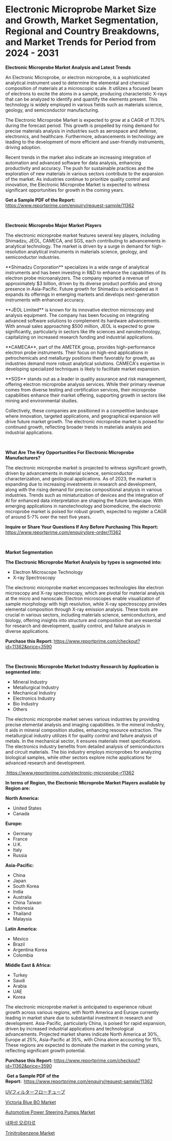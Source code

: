 <p><h1>Electronic Microprobe Market Size and Growth, Market Segmentation, Regional and Country Breakdowns, and Market Trends for Period from 2024 -  2031</h1></p><p><strong>Electronic Microprobe Market Analysis and Latest Trends</strong></p>
<p><p>An Electronic Microprobe, or electron microprobe, is a sophisticated analytical instrument used to determine the elemental and chemical composition of materials at a microscopic scale. It utilizes a focused beam of electrons to excite the atoms in a sample, producing characteristic X-rays that can be analyzed to identify and quantify the elements present. This technology is widely employed in various fields such as materials science, geology, and semiconductor manufacturing.</p><p>The Electronic Microprobe Market is expected to grow at a CAGR of 11.70% during the forecast period. This growth is propelled by rising demand for precise materials analysis in industries such as aerospace and defense, electronics, and healthcare. Furthermore, advancements in technology are leading to the development of more efficient and user-friendly instruments, driving adoption. </p><p>Recent trends in the market also indicate an increasing integration of automation and advanced software for data analysis, enhancing productivity and accuracy. The push for sustainable practices and the exploration of new materials in various sectors contribute to the expansion of the market. As industries continue to prioritize quality control and innovation, the Electronic Microprobe Market is expected to witness significant opportunities for growth in the coming years.</p></p>
<p><strong>Get a Sample PDF of the Report:&nbsp;</strong> <a href="https://www.reportprime.com/enquiry/request-sample/11362">https://www.reportprime.com/enquiry/request-sample/11362</a></p>
<p>&nbsp;</p>
<p><strong>Electronic Microprobe Major Market Players</strong></p>
<p><p>The electronic microprobe market features several key players, including Shimadzu, JEOL, CAMECA, and SGS, each contributing to advancements in analytical technology. The market is driven by a surge in demand for high-resolution analytical instruments in materials science, geology, and semiconductor industries.</p><p>**Shimadzu Corporation** specializes in a wide range of analytical instruments and has been investing in R&D to enhance the capabilities of its electron probe microanalyzers. The company reported a revenue of approximately $3 billion, driven by its diverse product portfolio and strong presence in Asia-Pacific. Future growth for Shimadzu is anticipated as it expands its offerings in emerging markets and develops next-generation instruments with enhanced accuracy.</p><p>**JEOL Limited** is known for its innovative electron microscopy and analysis equipment. The company has been focusing on integrating advanced software solutions to complement its hardware advancements. With annual sales approaching $500 million, JEOL is expected to grow significantly, particularly in sectors like life sciences and nanotechnology, capitalizing on increased research funding and industrial applications.</p><p>**CAMECA**, part of the AMETEK group, provides high-performance electron probe instruments. Their focus on high-end applications in petrochemicals and metallurgy positions them favorably for growth, as industries demand more robust analytical solutions. CAMECA's expertise in developing specialized techniques is likely to facilitate market expansion.</p><p>**SGS** stands out as a leader in quality assurance and risk management, offering electron microprobe analysis services. While their primary revenue comes from diverse testing and certification services, their microprobe capabilities enhance their market offering, supporting growth in sectors like mining and environmental studies.</p><p>Collectively, these companies are positioned in a competitive landscape where innovation, targeted applications, and geographical expansion will drive future market growth. The electronic microprobe market is poised for continued growth, reflecting broader trends in materials analysis and industrial applications.</p></p>
<p>&nbsp;</p>
<p><strong>What Are The Key Opportunities For Electronic Microprobe Manufacturers?</strong></p>
<p><p>The electronic microprobe market is projected to witness significant growth, driven by advancements in material science, semiconductor characterization, and geological applications. As of 2023, the market is expanding due to increasing investments in research and development, along with the rising demand for precise compositional analysis in various industries. Trends such as miniaturization of devices and the integration of AI for enhanced data interpretation are shaping the future landscape. With emerging applications in nanotechnology and biomedicine, the electronic microprobe market is poised for robust growth, expected to register a CAGR of around 5-7% over the next five years.</p></p>
<p><strong>Inquire or Share Your Questions If Any Before Purchasing This Report:</strong> <a href="https://www.reportprime.com/enquiry/pre-order/11362">https://www.reportprime.com/enquiry/pre-order/11362</a></p>
<p>&nbsp;</p>
<p><strong>Market Segmentation</strong></p>
<p><strong>The Electronic Microprobe Market Analysis by types is segmented into:</strong></p>
<p><ul><li>Electron Microscope Technology</li><li>X-ray Spectroscopy</li></ul></p>
<p><p>The electronic microprobe market encompasses technologies like electron microscopy and X-ray spectroscopy, which are pivotal for material analysis at the micro and nanoscale. Electron microscopes enable visualization of sample morphology with high resolution, while X-ray spectroscopy provides elemental composition through X-ray emission analysis. These tools are crucial in various sectors, including materials science, semiconductors, and biology, offering insights into structure and composition that are essential for research and development, quality control, and failure analysis in diverse applications.</p></p>
<p><strong>Purchase this Report:&nbsp;</strong><a href="https://www.reportprime.com/checkout?id=11362&price=3590">https://www.reportprime.com/checkout?id=11362&price=3590</a></p>
<p>&nbsp;</p>
<p><strong>The Electronic Microprobe Market Industry Research by Application is segmented into:</strong></p>
<p><ul><li>Mineral Industry</li><li>Metallurgical Industry</li><li>Mechanical Industry</li><li>Electronics Industry</li><li>Bio Industry</li><li>Others</li></ul></p>
<p><p>The electronic microprobe market serves various industries by providing precise elemental analysis and imaging capabilities. In the mineral industry, it aids in mineral composition studies, enhancing resource extraction. The metallurgical industry utilizes it for quality control and failure analysis of metals. In the mechanical sector, it ensures materials meet specifications. The electronics industry benefits from detailed analysis of semiconductors and circuit materials. The bio industry employs microprobes for analyzing biological samples, while other sectors explore niche applications for advanced research and development.</p></p>
<p><a href="https://www.reportprime.com/electronic-microprobe-r11362">&nbsp;https://www.reportprime.com/electronic-microprobe-r11362</a></p>
<p><strong>In terms of Region, the Electronic Microprobe Market Players available by Region are:</strong></p>
<p>
    <p> <strong> North America: </strong>
        <ul>
            <li>United States</li>
            <li>Canada</li>
        </ul>
        </p> 
    <p> <strong> Europe: </strong>
        <ul>
            <li>Germany</li>
            <li>France</li>
            <li>U.K.</li>
            <li>Italy</li>
            <li>Russia</li>
        </ul>
        </p> 
    <p> <strong> Asia-Pacific: </strong>
        <ul>
            <li>China</li>
            <li>Japan</li>
            <li>South Korea</li>
            <li>India</li>
            <li>Australia</li>
            <li>China Taiwan</li>
            <li>Indonesia</li>
            <li>Thailand</li>
            <li>Malaysia</li>
        </ul>
        </p> 
    <p> <strong> Latin America: </strong>
        <ul>
            <li>Mexico</li>
            <li>Brazil</li>
            <li>Argentina Korea</li>
            <li>Colombia</li>
        </ul>
        </p> 
    <p> <strong> Middle East & Africa: </strong>
        <ul>
            <li>Turkey</li>
            <li>Saudi</li>
            <li>Arabia</li>
            <li>UAE</li>
            <li>Korea</li>
        </ul>
    </p>
    </p>
<p><p>The electronic microprobe market is anticipated to experience robust growth across various regions, with North America and Europe currently leading in market share due to substantial investment in research and development. Asia-Pacific, particularly China, is poised for rapid expansion, driven by increased industrial applications and technological advancements. Projected market shares indicate North America at 30%, Europe at 25%, Asia-Pacific at 35%, with China alone accounting for 15%. These regions are expected to dominate the market in the coming years, reflecting significant growth potential.</p></p>
<p><strong>Purchase this Report: </strong><a href="https://www.reportprime.com/checkout?id=11362&price=3590">https://www.reportprime.com/checkout?id=11362&price=3590</a></p>
<p>&nbsp;<strong>Get a Sample PDF of the Report:&nbsp;&nbsp;</strong><a href="https://www.reportprime.com/enquiry/request-sample/11362">https://www.reportprime.com/enquiry/request-sample/11362</a></p>
<p><strong></strong></p>
<p><p><a href="https://medium.com/@shepardelmer/uv-filtering-flow-tube-market-%E3%81%AE%E3%82%B0%E3%83%AD%E3%83%BC%E3%83%90%E3%83%AB%E5%B8%82%E5%A0%B4%E6%A6%82%E8%A6%81%E3%81%AF-%E4%B8%96%E7%95%8C%E3%81%8A%E3%82%88%E3%81%B3%E4%B8%BB%E8%A6%81%E5%B8%82%E5%A0%B4%E3%81%AB%E3%81%8A%E3%81%91%E3%82%8B%E6%A5%AD%E7%95%8C%E3%81%AB%E5%BD%B1%E9%9F%BF%E3%82%92%E4%B8%8E%E3%81%88%E3%82%8B%E4%B8%BB%E8%A6%81%E3%81%AA%E3%83%88%E3%83%AC%E3%83%B3%E3%83%89%E3%81%AB%E3%81%A4%E3%81%84%E3%81%A6-%E7%8B%AC%E8%87%AA%E3%81%AE%E8%A6%96%E7%82%B9%E3%82%92%E6%8F%90%E4%BE%9B%E3%81%97%E3%81%BE%E3%81%99-2eff99e0951f">UVフィルターフローチューブ</a></p><p><a href="https://medium.com/@paaboudi9k/the-victoria-blue-bo-market-prioritizes-cost-control-and-efficiency-enhancement-6cb63c190851">Victoria Blue BO Market</a></p><p><a href="https://issuu.com/reportprime-2/docs/automotive-power-steering-pumps-mar_15f81f28f086e1">Automotive Power Steering Pumps Market</a></p><p><a href="https://medium.com/@test11.4/%EB%82%B4%ED%99%94-%EB%AA%A8%EB%A5%B4%ED%83%80%EB%A5%B4%EC%9D%98-%EB%AF%B8%EB%9E%98%EC%97%90-%EC%98%81%ED%96%A5%EC%9D%84-%EB%AF%B8%EC%B9%98%EB%8A%94-%EC%9A%94%EC%86%8C%EB%8A%94-%EB%AC%B4%EC%97%87%EC%9D%B8%EA%B0%80%EC%9A%94-2024%EB%85%84%EC%97%90%EC%84%9C-2031%EB%85%84%EA%B9%8C%EC%A7%80%EC%9D%98-%EC%8B%9C%EC%9E%A5-%ED%86%B5%EC%B0%B0%EB%A0%A5-%EB%B0%8F-%EC%84%B1%EC%9E%A5-%EC%A0%84%EB%A7%9D-6eae2e0d97cd">내화성 모르타르</a></p><p><a href="https://medium.com/@paaboudi9k/the-global-trinitrobenzene-market-is-at-the-forefront-of-innovation-driving-rapid-industry-0a9ada285a4d">Trinitrobenzene Market</a></p></p>